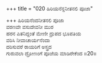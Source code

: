 +++
title = "020 ಹಿರಿಯನೆನ್ದನೀತನಲಿ ಪೂಜಾ"

+++
ಹಿರಿಯನೆಂದನೀತನಲಿ ಪೂಜಾ  
ವರಣವೇ ವಸುದೇವನೀ ಮುರ  
ಹರನ ಪಿತನಿದ್ದಂತೆ ಮೇಣೀ ದ್ರುಪದ ಭೂಪತಿಯ  
ವರಿಸಿ ನೀವಾಚಾರ್ಯನೆಂದಾ  
ದರಿಸುವರೆ ರಾಯರಿಗೆ ಅಸ್ತ್ರದ   
ಗುರುವಲಾ ದ್ರೋಣಂಗೆ ಪೂಜೆಯ  ಮಾಡಿರೇಕೆಂದ  ॥20॥